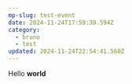 ```yaml
---
mp-slug: test-event
date: 2024-11-24T17:59:39.594Z
category:
  - bruno
  - test
updated: 2024-11-24T22:54:41.560Z
---
```


Hello **world**